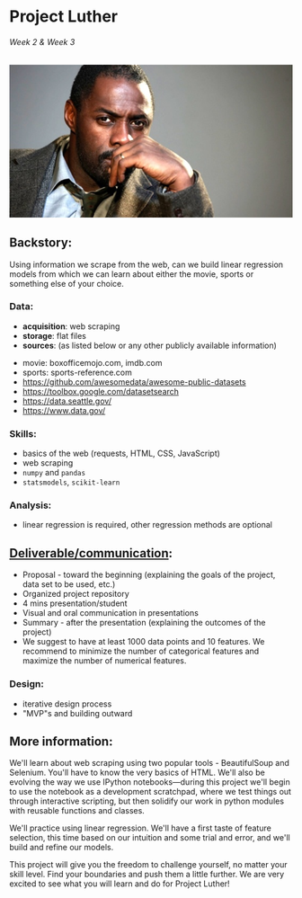# Project Luther
###### Week 2 & Week 3

![](Luther.jpg)

## Backstory:

Using information we scrape from the web, can we build linear regression models from which we can learn about either the movie, sports or something else of your choice.

### Data:

 * **acquisition**: web scraping
 * **storage**: flat files
 * **sources**: (as listed below or any other publicly available information)   
  - movie: boxofficemojo.com, imdb.com   
  - sports: sports-reference.com
  - https://github.com/awesomedata/awesome-public-datasets
  - https://toolbox.google.com/datasetsearch
  - https://data.seattle.gov/
  - https://www.data.gov/
  

### Skills:

 * basics of the web (requests, HTML, CSS, JavaScript)
 * web scraping
 * `numpy` and `pandas`
 * `statsmodels`, `scikit-learn`


### Analysis:

 * linear regression is required, other regression methods are optional


## [Deliverable/communication](https://docs.google.com/spreadsheets/d/1LZIopEqoMBo-YdfYtvIUjDVScNcjshuAn-1CC4HfEJc/edit?usp=sharing):

 * Proposal - toward the beginning (explaining the goals of the project, data set to be used, etc.)
 * Organized project repository
 * 4 mins presentation/student
 * Visual and oral communication in presentations
 * Summary - after the presentation (explaining the outcomes of the project)
 * We suggest to have at least 1000 data points and 10 features.  We recommend to minimize the number of categorical features and maximize the number of numerical features.

### Design:

 * iterative design process
 * "MVP"s and building outward


## More information:

We'll learn about web scraping using two popular tools - BeautifulSoup and Selenium. You'll have to know the very basics of HTML. We'll also be evolving the way we use IPython notebooks—during this project we'll begin to use the notebook as a development scratchpad, where we test things out through interactive scripting, but then solidify our work in python modules with reusable functions and classes.

We'll practice using linear regression. We'll have a first taste of feature selection, this time based on our intuition and some trial and error, and we'll build and refine our models.


This project will give you the freedom to challenge yourself, no matter your skill level. Find your boundaries and push them a little further. We are very excited to see what you will learn and do for Project Luther!
